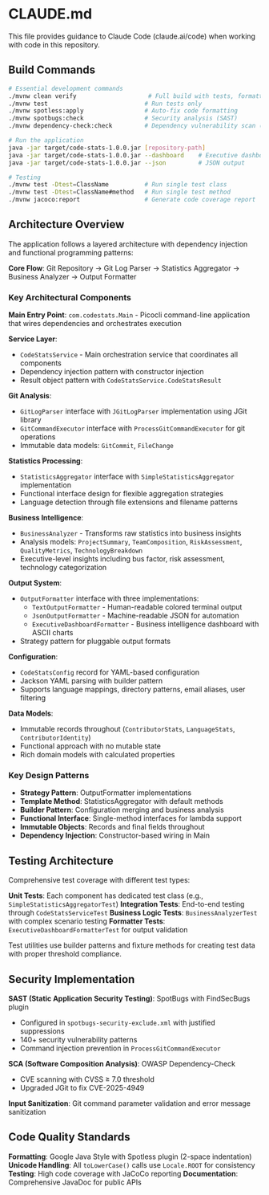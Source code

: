 # CLAUDE.md

This file provides guidance to Claude Code (claude.ai/code) when working with code in this repository.

## Build Commands

```bash
# Essential development commands
./mvnw clean verify                    # Full build with tests, formatting, security checks
./mvnw test                           # Run tests only
./mvnw spotless:apply                 # Auto-fix code formatting
./mvnw spotbugs:check                 # Security analysis (SAST)
./mvnw dependency-check:check         # Dependency vulnerability scan (SCA)

# Run the application
java -jar target/code-stats-1.0.0.jar [repository-path]
java -jar target/code-stats-1.0.0.jar --dashboard    # Executive dashboard output
java -jar target/code-stats-1.0.0.jar --json         # JSON output

# Testing
./mvnw test -Dtest=ClassName          # Run single test class
./mvnw test -Dtest=ClassName#method   # Run single test method
./mvnw jacoco:report                  # Generate code coverage report
```

## Architecture Overview

The application follows a layered architecture with dependency injection and functional programming patterns:

**Core Flow**: Git Repository → Git Log Parser → Statistics Aggregator → Business Analyzer → Output Formatter

### Key Architectural Components

**Main Entry Point**: `com.codestats.Main` - Picocli command-line application that wires dependencies and orchestrates execution

**Service Layer**: 
- `CodeStatsService` - Main orchestration service that coordinates all components
- Dependency injection pattern with constructor injection
- Result object pattern with `CodeStatsService.CodeStatsResult`

**Git Analysis**:
- `GitLogParser` interface with `JGitLogParser` implementation using JGit library
- `GitCommandExecutor` interface with `ProcessGitCommandExecutor` for git operations
- Immutable data models: `GitCommit`, `FileChange` 

**Statistics Processing**:
- `StatisticsAggregator` interface with `SimpleStatisticsAggregator` implementation
- Functional interface design for flexible aggregation strategies
- Language detection through file extensions and filename patterns

**Business Intelligence**:
- `BusinessAnalyzer` - Transforms raw statistics into business insights
- Analysis models: `ProjectSummary`, `TeamComposition`, `RiskAssessment`, `QualityMetrics`, `TechnologyBreakdown`
- Executive-level insights including bus factor, risk assessment, technology categorization

**Output System**:
- `OutputFormatter` interface with three implementations:
  - `TextOutputFormatter` - Human-readable colored terminal output
  - `JsonOutputFormatter` - Machine-readable JSON for automation
  - `ExecutiveDashboardFormatter` - Business intelligence dashboard with ASCII charts
- Strategy pattern for pluggable output formats

**Configuration**:
- `CodeStatsConfig` record for YAML-based configuration
- Jackson YAML parsing with builder pattern
- Supports language mappings, directory patterns, email aliases, user filtering

**Data Models**:
- Immutable records throughout (`ContributorStats`, `LanguageStats`, `ContributorIdentity`)
- Functional approach with no mutable state
- Rich domain models with calculated properties

### Key Design Patterns

- **Strategy Pattern**: OutputFormatter implementations
- **Template Method**: StatisticsAggregator with default methods  
- **Builder Pattern**: Configuration merging and business analysis
- **Functional Interface**: Single-method interfaces for lambda support
- **Immutable Objects**: Records and final fields throughout
- **Dependency Injection**: Constructor-based wiring in Main

## Testing Architecture

Comprehensive test coverage with different test types:

**Unit Tests**: Each component has dedicated test class (e.g., `SimpleStatisticsAggregatorTest`)
**Integration Tests**: End-to-end testing through `CodeStatsServiceTest`
**Business Logic Tests**: `BusinessAnalyzerTest` with complex scenario testing
**Formatter Tests**: `ExecutiveDashboardFormatterTest` for output validation

Test utilities use builder patterns and fixture methods for creating test data with proper threshold compliance.

## Security Implementation

**SAST (Static Application Security Testing)**: SpotBugs with FindSecBugs plugin
- Configured in `spotbugs-security-exclude.xml` with justified suppressions
- 140+ security vulnerability patterns
- Command injection prevention in `ProcessGitCommandExecutor`

**SCA (Software Composition Analysis)**: OWASP Dependency-Check
- CVE scanning with CVSS ≥ 7.0 threshold
- Upgraded JGit to fix CVE-2025-4949

**Input Sanitization**: Git command parameter validation and error message sanitization

## Code Quality Standards

**Formatting**: Google Java Style with Spotless plugin (2-space indentation)
**Unicode Handling**: All `toLowerCase()` calls use `Locale.ROOT` for consistency
**Testing**: High code coverage with JaCoCo reporting
**Documentation**: Comprehensive JavaDoc for public APIs